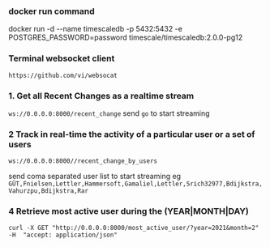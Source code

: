 
### docker run command 
docker run -d --name timescaledb -p 5432:5432 -e POSTGRES_PASSWORD=password timescale/timescaledb:2.0.0-pg12

### Terminal websocket client
`https://github.com/vi/websocat`


### 1. Get all Recent Changes as a realtime stream
`ws://0.0.0.0:8000/recent_change`
send ``go`` to start streaming

### 2 Track in real-time the activity of a particular user or a set of users
`ws://0.0.0.0:8000//recent_change_by_users`

send  coma separated user list to start streaming 
eg ``GÜT,Fnielsen,Lettler,Hammersoft,Gamaliel,Lettler,Srich32977,Bdijkstra,Vahurzpu,Bdijkstra,Rar``


### 4 Retrieve most active user during the (YEAR|MONTH|DAY)
  ``curl -X GET "http://0.0.0.0:8000/most_active_user/?year=2021&month=2" -H  "accept: application/json"``
